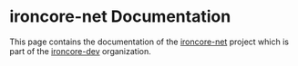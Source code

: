 # ironcore-net Documentation

This page contains the documentation of the [ironcore-net](https://github.com/ironcore-dev/ironcore-net) project which is part 
of the [ironcore-dev](https://github.com/ironcore-dev) organization.